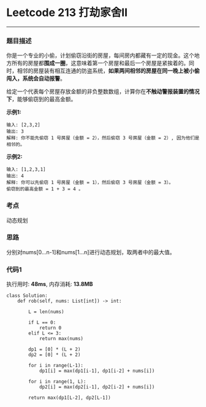 # Leetcode 213 打劫家舍II
***
### 题目描述
你是一个专业的小偷，计划偷窃沿街的房屋，每间房内都藏有一定的现金。这个地方所有的房屋都**围成一圈**，这意味着第一个房屋和最后一个房屋是紧挨着的。同时，相邻的房屋装有相互连通的防盗系统，**如果两间相邻的房屋在同一晚上被小偷闯入，系统会自动报警**。

给定一个代表每个房屋存放金额的非负整数数组，计算你在**不触动警报装置的情况下**，能够偷窃到的最高金额。


**示例1:**   

	输入: [2,3,2]
	输出: 3
	解释: 你不能先偷窃 1 号房屋（金额 = 2），然后偷窃 3 号房屋（金额 = 2）, 因为他们是相邻的。
	
**示例2:**   

	输入: [1,2,3,1]
	输出: 4
	解释: 你可以先偷窃 1 号房屋（金额 = 1），然后偷窃 3 号房屋（金额 = 3）。
	偷窃到的最高金额 = 1 + 3 = 4 。



### 考点

动态规划

### 思路

分别对nums[0...n-1]和nums[1...n]进行动态规划，取两者中的最大值。



### 代码1
执行用时: **48ms**, 内存消耗: **13.8MB**

```
class Solution:
    def rob(self, nums: List[int]) -> int:
        
        L = len(nums)
        
        if L == 0:
            return 0
        elif L <= 3:
            return max(nums)
        
        dp1 = [0] * (L + 2)
        dp2 = [0] * (L + 2)
        
        for i in range(L-1):
            dp1[i] = max(dp1[i-1], dp1[i-2] + nums[i])
            
        for i in range(1, L):
            dp2[i] = max(dp2[i-1], dp2[i-2] + nums[i])
            
        return max(dp1[L-2], dp2[L-1])
```

